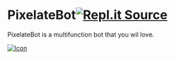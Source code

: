 # PixelateBot[![Repl.it Source](https://repl.it/badge/github/IAmPLAYS/PixelateBot)](https://repl.it/github/IAmPLAYS/PixelateBot)
PixelateBot is a multifunction bot that you wil love.

[![Icon](https://cdn.discordapp.com/avatars/761576107887034388/135ff45a7e258523a0b9931ec733256f.webp)](https:///pixelatebot.gq)
